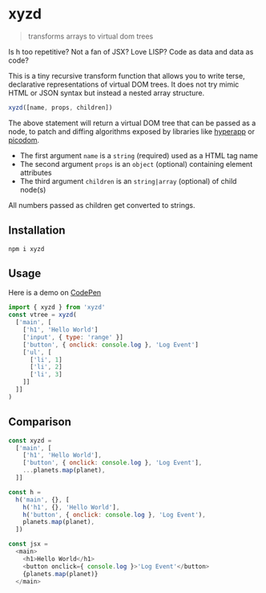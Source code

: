 # xyzd
> transforms arrays to virtual dom trees

Is h too repetitive? Not a fan of JSX? Love LISP? Code as data and data as code?

This is a tiny recursive transform function that allows you to write terse, declarative representations of virtual DOM trees. It does not try mimic HTML or JSON syntax but instead a nested array structure.

```js
xyzd([name, props, children])
```

The above statement will return a virtual DOM tree that can be passed as a node, to patch and diffing algorithms exposed by libraries like [hyperapp](https://github.com/hyperapp/hyperapp) or [picodom](https://github.com/picodom/picodom).

- The first argument `name` is a `string` (required) used as a HTML tag name
- The second argument `props` is an `object` (optional) containing element attributes
- The third argument `children` is an `string|array` (optional) of child node(s)

All numbers passed as children get converted to strings.

## Installation

```
npm i xyzd
```

## Usage

Here is a demo on [CodePen](https://codepen.io/lukejacksonn/pen/BJvXvg?editors=0010)

```js
import { xyzd } from 'xyzd'
const vtree = xyzd(
  ['main', [
    ['h1', 'Hello World']
    ['input', { type: 'range' }]
    ['button', { onclick: console.log }, 'Log Event']
    ['ul', [
      ['li', 1]
      ['li', 2]
      ['li', 3]
    ]]
  ]]
)
```

## Comparison

```js
const xyzd =
  ['main', [
    ['h1', 'Hello World'],
    ['button', { onclick: console.log }, 'Log Event'],
    ...planets.map(planet),
  ]]
```

```js
const h =
  h('main', {}, [
    h('h1', {}, 'Hello World'],
    h('button', { onclick: console.log }, 'Log Event'),
    planets.map(planet),
  ])
```

```js
const jsx =
  <main>
    <h1>Hello World</h1>
    <button onclick={ console.log }>'Log Event'</button>
    {planets.map(planet)}
  </main>
```
